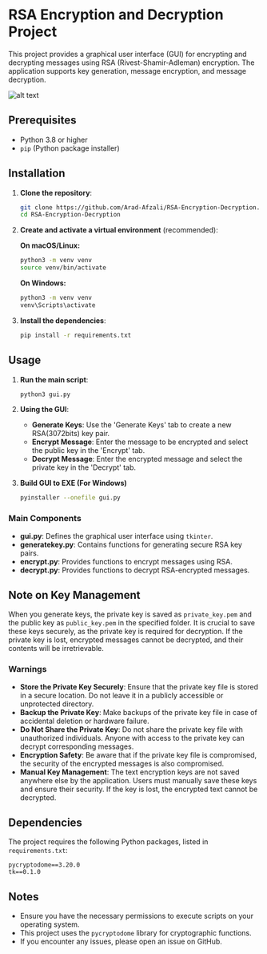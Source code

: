 # RSA Encryption and Decryption Project

This project provides a graphical user interface (GUI) for encrypting and decrypting messages using RSA (Rivest-Shamir-Adleman) encryption. The application supports key generation, message encryption, and message decryption.

![alt text](<ss/ss.png>)

## Prerequisites

- Python 3.8 or higher
- `pip` (Python package installer)

## Installation

1. **Clone the repository**:
    ```bash
    git clone https://github.com/Arad-Afzali/RSA-Encryption-Decryption.git
    cd RSA-Encryption-Decryption
    ```

2. **Create and activate a virtual environment** (recommended):
    
    **On macOS/Linux:**
    ```bash
    python3 -m venv venv
    source venv/bin/activate
    ```

    **On Windows:**
    ```cmd
    python3 -m venv venv
    venv\Scripts\activate
    ```

3. **Install the dependencies**:
    ```bash
    pip install -r requirements.txt
    ```

## Usage

1. **Run the main script**:
    ```bash
    python3 gui.py
    ```

2. **Using the GUI**:
    - **Generate Keys**: Use the 'Generate Keys' tab to create a new RSA(3072bits) key pair.
    - **Encrypt Message**: Enter the message to be encrypted and select the public key in the 'Encrypt' tab.
    - **Decrypt Message**: Enter the encrypted message and select the private key in the 'Decrypt' tab.
3. **Build GUI to EXE (For Windows)**
    ```bash
    pyinstaller --onefile gui.py
    ```
### Main Components

- **gui.py**: Defines the graphical user interface using `tkinter`.
- **generatekey.py**: Contains functions for generating secure RSA key pairs.
- **encrypt.py**: Provides functions to encrypt messages using RSA.
- **decrypt.py**: Provides functions to decrypt RSA-encrypted messages.

## Note on Key Management

When you generate keys, the private key is saved as `private_key.pem` and the public key as `public_key.pem` in the specified folder. It is crucial to save these keys securely, as the private key is required for decryption. If the private key is lost, encrypted messages cannot be decrypted, and their contents will be irretrievable.

### Warnings

- **Store the Private Key Securely**: Ensure that the private key file is stored in a secure location. Do not leave it in a publicly accessible or unprotected directory.
- **Backup the Private Key**: Make backups of the private key file in case of accidental deletion or hardware failure.
- **Do Not Share the Private Key**: Do not share the private key file with unauthorized individuals. Anyone with access to the private key can decrypt corresponding messages.
- **Encryption Safety**: Be aware that if the private key file is compromised, the security of the encrypted messages is also compromised.
- **Manual Key Management**: The text encryption keys are not saved anywhere else by the application. Users must manually save these keys and ensure their security. If the key is lost, the encrypted text cannot be decrypted.


## Dependencies

The project requires the following Python packages, listed in `requirements.txt`:

```plaintext
pycryptodome==3.20.0
tk==0.1.0
```

## Notes

- Ensure you have the necessary permissions to execute scripts on your operating system.
- This project uses the `pycryptodome` library for cryptographic functions.
- If you encounter any issues, please open an issue on GitHub.
